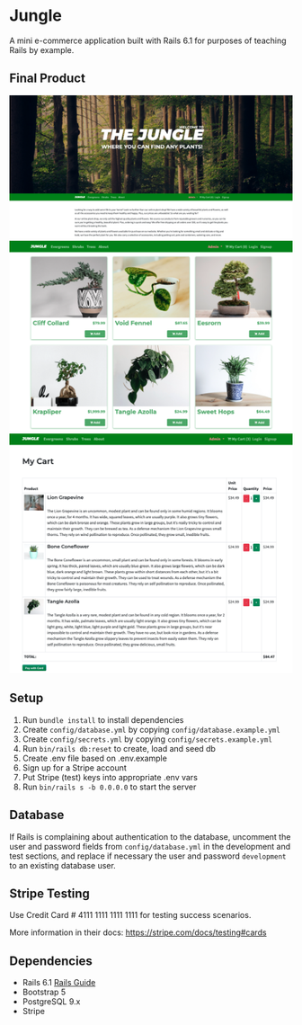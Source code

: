 # Jungle

A mini e-commerce application built with Rails 6.1 for purposes of teaching Rails by example.

## Final Product

!["Screenshot of homepage page"](https://github.com/quinjenn/jungle-rails/blob/master/docs/welcomepage.png)
!["Screenshot of products page"](https://github.com/quinjenn/jungle-rails/blob/master/docs/products2.png)
!["Screenshot of my cart page"](https://github.com/quinjenn/jungle-rails/blob/master/docs/mycart.png)

## Setup

1. Run `bundle install` to install dependencies
2. Create `config/database.yml` by copying `config/database.example.yml`
3. Create `config/secrets.yml` by copying `config/secrets.example.yml`
4. Run `bin/rails db:reset` to create, load and seed db
5. Create .env file based on .env.example
6. Sign up for a Stripe account
7. Put Stripe (test) keys into appropriate .env vars
8. Run `bin/rails s -b 0.0.0.0` to start the server

## Database

If Rails is complaining about authentication to the database, uncomment the user and password fields from `config/database.yml` in the development and test sections, and replace if necessary the user and password `development` to an existing database user.

## Stripe Testing

Use Credit Card # 4111 1111 1111 1111 for testing success scenarios.

More information in their docs: <https://stripe.com/docs/testing#cards>

## Dependencies

- Rails 6.1 [Rails Guide](http://guides.rubyonrails.org/v6.1/)
- Bootstrap 5
- PostgreSQL 9.x
- Stripe
